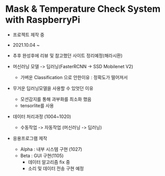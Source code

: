 # Mask & Temperature Check System with RaspberryPi

* 프로젝트 제작 중
* 2021.10.04 ~
* 추후 완성후에 리뷰 및 참고했던 사이트 정리예정(해라시환)
* 머신러닝 모델 -> 딥러닝(FasterRCNN -> SSD Mobilenet V2)
  * 가벼운 Classification 으로 안한이유 : 정확도가 떨어져서
* 무거운 딥러닝모델을 사용할 수 있엇던 이유
  * 모션감지를 통해 과부화를 최소화 했음
  * tensorlite를 사용


* 데이터 처리과정 (1004~1020)
  * 수동작업 -> 자동작업 (머신러닝 -> 딥러닝)

* 응용프로그램 제작
  * Alpha : 내부 시스템 구현 (1027)
  * Beta : GUI 구현(1105)
    * 데이터 알고리즘 fix 중 
    * 소리 및 데이터 전송 구현 예정
    
 
